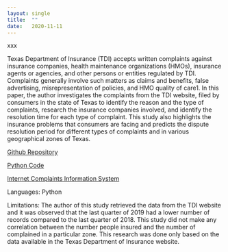 ```yaml
---
layout: single
title:  ""
date:   2020-11-11
---
```


xxx

Texas Department of Insurance (TDI) accepts written complaints against insurance companies, health maintenance organizations (HMOs), insurance agents or agencies, and other persons or entities regulated by TDI. Complaints generally involve such matters as claims and benefits, false advertising, misrepresentation of policies, and HMO quality of care1. In this paper, the author investigates the complaints from the TDI website, filed by consumers in the state of Texas to identify the reason and the type of complaints, research the insurance companies involved, and identify the resolution time for each type of complaint. This study also highlights the insurance problems that consumers are facing and predicts the dispute resolution period for different types of complaints and in various geographical zones of Texas.

[Github Repository](https://github.com/databinary/TexasConsumerInsuranceComplaints/blob/master/README.md)

[Python Code](https://github.com/databinary/TexasConsumerInsuranceComplaints/blob/master/DSC680-TexasInsuranceComplaints.ipynb)

[Internet Complaints Information System](https://www.tdi.texas.gov/consumer/icis/index.html)

Languages:
Python

Limitations:
The author of this study retrieved the data from the TDI website and it was observed that the last quarter of 2019 had a lower number of records compared to the last quarter of 2018. This study did not make any correlation between the number people insured and the number of complained in a particular zone. This research was done only based on the data available in the Texas Department of Insurance website.
